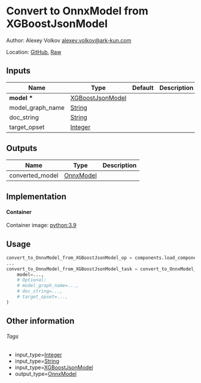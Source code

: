 <!-- BEGIN_GENERATED_CONTENT -->
# Convert to OnnxModel from XGBoostJsonModel

Author: Alexey Volkov <alexey.volkov@ark-kun.com>

Location: [GitHub](https://github.com/Ark-kun/pipeline_components/blob/master/components/_converters/OnnxModel/from_XGBoostJsonModel/component.yaml), [Raw](https://raw.githubusercontent.com/Ark-kun/pipeline_components/master/components/_converters/OnnxModel/from_XGBoostJsonModel/component.yaml)

## Inputs

|Name|Type|Default|Description|
|-|-|-|-|
|**model** **\***|[XGBoostJsonModel]|||
|model_graph_name|[String]|||
|doc_string|[String]|||
|target_opset|[Integer]|||

## Outputs

|Name|Type|Description|
|-|-|-|
|converted_model|[OnnxModel]||

## Implementation

#### Container

Container image: [python:3.9](https://hub.docker.com/r/_/python)

## Usage

```python
convert_to_OnnxModel_from_XGBoostJsonModel_op = components.load_component_from_url("https://raw.githubusercontent.com/Ark-kun/pipeline_components/master/components/_converters/OnnxModel/from_XGBoostJsonModel/component.yaml")
...
convert_to_OnnxModel_from_XGBoostJsonModel_task = convert_to_OnnxModel_from_XGBoostJsonModel_op(
    model=...,
    # Optional:
    # model_graph_name=...,
    # doc_string=...,
    # target_opset=...,
)
```

## Other information

###### Tags

* input_type=[Integer]
* input_type=[String]
* input_type=[XGBoostJsonModel]
* output_type=[OnnxModel]

[Integer]: https://github.com/Ark-kun/pipeline_components/tree/master/types/Integer
[OnnxModel]: https://github.com/Ark-kun/pipeline_components/tree/master/types/OnnxModel
[String]: https://github.com/Ark-kun/pipeline_components/tree/master/types/String
[XGBoostJsonModel]: https://github.com/Ark-kun/pipeline_components/tree/master/types/XGBoostJsonModel
<!-- END_GENERATED_CONTENT -->

